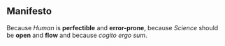 ## Manifesto

Because *Human* is **perfectible** and **error-prone**, because *Science* should be **open** and **flow** and because *cogito ergo sum*.
